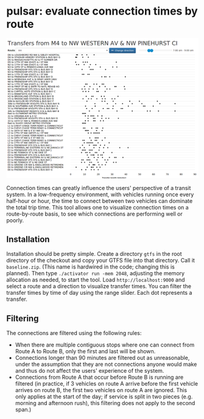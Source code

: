 # pulsar: evaluate connection times by route

<img src="splash.png" alt="visualization of connection times from Route M4, Washington, DC" />

Connection times can greatly influence the users' perspective of a transit system. In a low-frequency environment, with
vehicles running once every half-hour or hour, the time to connect between two vehicles can dominate the total trip time.
This tool allows one to visualize connection times on a route-by-route basis, to see which connections are performing well
or poorly.

## Installation

Installation should be pretty simple. Create a directory `gtfs` in the root directory of the checkout and copy your GTFS
file into that directory. Call it `baseline.zip`. (This name is hardwired in the code; changing this is planned). Then
type `./activator run -mem 2048`, adjusting the memory allocation as needed, to start the tool. Load `http://localhost:9000`
and select a route and a direction to visualize transfer times. You can filter the transfer times by time of day using
the range slider. Each dot represents a transfer.

## Filtering

The connections are filtered using the following rules:

- When there are multiple contiguous stops where one can connect from Route A to Route B, only the first and last will
  be shown.
- Connections longer than 90 minutes are filtered out as unreasonable, under the assumption that they are not connections
  anyone would make and thus do not affect the users' experience of the system.
- Connections from Route A that occur before Route B is running are filtered (in practice, if 3 vehicles on route A arrive
  before the first vehicle arrives on route B, the first two vehicles on route A are ignored. This only applies at the
  start of the day; if service is split in two pieces (e.g. morning and afternoon rush), this filtering does not apply
  to the second span.)
